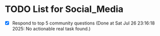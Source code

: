 # TODO List for Social_Media

- [x] Respond to top 5 community questions  (Done at Sat Jul 26 23:16:18 2025: No actionable real task found.)